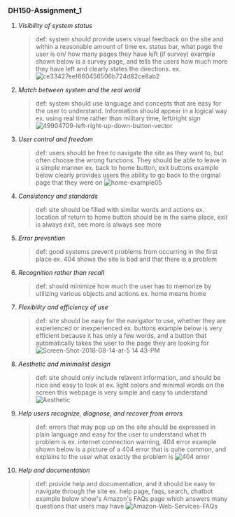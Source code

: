 ### **DH150-Assignment_1**

1. *Visibility of system status*
    > def: system should provide users visual feedback on the site and within a reasonable amount of time
    > ex. status bar, what page the user is on/ how many pages they have left (if survey)
    > example shown below is a survey page, and tells the users how much more they have left and clearly states the directions.
    > ex. ![ce33427eef660456506b724d82ce8ab2](https://user-images.githubusercontent.com/59623119/72315437-a6f6ee00-3647-11ea-84d7-a6df7f35282f.png)

2. *Match between system and the real world*
    > def: system should use language and concepts that are easy for the user to understand. Information should appear in a logical way
    > ex. using real time rather than military time, left/right sign
      ![49904709-left-right-up-down-button-vector](https://user-images.githubusercontent.com/59623119/71937122-46a41000-3160-11ea-9b45-821821929473.jpg)
  
3. *User control and freedom*
    > def: users should be free to navigate the site as they want to, but often choose the wrong functions. They should be able to leave in a simple manner
    > ex. back to home button, exit buttons
    > example below clearly provides users the ability to go back to the orginal page that they were on
    > ![home-example05](https://user-images.githubusercontent.com/59623119/72315598-38666000-3648-11ea-984e-a1fc2592214a.jpg)

4. *Consistency and standards*
    > def: site should be filled with similar words and actions
    > ex. location of return to home button should be in the same place, exit is always exit, see more is always see more
   
5. *Error prevention*
    > def: good systems prevent problems from occurring in the first place
    > ex. 404 shows the site is bad and that there is a problem
     
6. *Recognition rather than recall*
    > def: should minimize how much the user has to memorize by utilizing various objects and actions
    > ex. home means home
    > 

7. *Flexibility and efficiency of use*
    > def: site should be easy for the navigator to use, whether they are experienced or inexperienced 
    > ex. buttons
    > example below is very efficient because it has only a few words, and a button that automatically takes the user to the page they are looking for
    > ![Screen-Shot-2018-08-14-at-5 14 43-PM](https://user-images.githubusercontent.com/59623119/72315749-c17d9700-3648-11ea-8f16-a09c2902156f.png)


    

8. *Aesthetic and minimalist design*
    > def: site should only include relavent information, and should be nice and easy to look at
    > ex. light colors and minimal words on the screen
    > this webpage is very simple and easy to understand
      ![Aesthetic](https://user-images.githubusercontent.com/59623119/71936136-7271c680-315d-11ea-88a1-9593ee7a602d.png)

9. *Help users recognize, diagnose, and recover from errors*
    > def: errors that may pop up on the site should be expressed in plain language and easy for the user to understand what th problem is
    > ex. internet connection warning, 404 error
    > example shown below is a picture of a 404 error that is quite common, and explains to the user what exactly the problem is
      ![404 error](https://user-images.githubusercontent.com/59623119/71935866-c5974980-315c-11ea-8671-7dd19d136874.png)
     
10. *Help and documentation*
    > def: provide help and documentation, and it should be easy to navigate through the site
    > ex. help page, faqs, search, chatbot
    > example below show's Amazon's FAQs page which answers many questions that users may have
       ![Amazon-Web-Services-FAQs](https://user-images.githubusercontent.com/59623119/71936287-d3999a00-315d-11ea-9bb9-5dceea0f9618.jpg)


